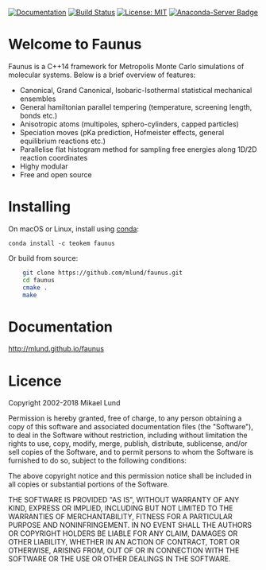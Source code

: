 [![Documentation](https://img.shields.io/badge/documentation-brightgreen.svg)](http://mlund.github.io/faunus/)
[![Build Status](https://travis-ci.org/mlund/faunus.svg?branch=master)](https://travis-ci.org/mlund/faunus)
[![License: MIT](https://img.shields.io/badge/License-MIT-brightgreen.svg)](https://opensource.org/licenses/MIT)
[![Anaconda-Server Badge](https://anaconda.org/teokem/faunus/badges/installer/conda.svg)](https://conda.anaconda.org/teokem/)

Welcome to Faunus
=================

Faunus is a C++14 framework for Metropolis Monte Carlo simulations of
molecular systems. Below is a brief overview of features:

- Canonical, Grand Canonical, Isobaric-Isothermal statistical mechanical ensembles
- General hamiltonian parallel tempering (temperature, screening length, bonds etc.)
- Anisotropic atoms (multipoles, sphero-cylinders, capped particles)
- Speciation moves (pKa prediction, Hofmeister effects, general equilibrium reactions etc.)
- Parallelise flat histogram method for sampling free energies along 1D/2D reaction coordinates
- Highy modular
- Free and open source

Installing
===========

On macOS or Linux, install using [conda](https://conda.io/miniconda.html):

    conda install -c teokem faunus

Or build from source:

~~~ bash
    git clone https://github.com/mlund/faunus.git
    cd faunus
    cmake .
    make
~~~

Documentation
=============

http://mlund.github.io/faunus

Licence
=======

Copyright 2002-2018 Mikael Lund

Permission is hereby granted, free of charge, to any person obtaining a copy of this software
and associated documentation files (the "Software"), to deal in the Software without restriction,
including without limitation the rights to use, copy, modify, merge, publish, distribute,
sublicense, and/or sell copies of the Software, and to permit persons to whom the Software
is furnished to do so, subject to the following conditions:

The above copyright notice and this permission notice shall be included in all copies or
substantial portions of the Software.

THE SOFTWARE IS PROVIDED "AS IS", WITHOUT WARRANTY OF ANY KIND, EXPRESS OR IMPLIED, INCLUDING
BUT NOT LIMITED TO THE WARRANTIES OF MERCHANTABILITY, FITNESS FOR A PARTICULAR PURPOSE AND
NONINFRINGEMENT. IN NO EVENT SHALL THE AUTHORS OR COPYRIGHT HOLDERS BE LIABLE FOR ANY CLAIM,
DAMAGES OR OTHER LIABILITY, WHETHER IN AN ACTION OF CONTRACT, TORT OR OTHERWISE, ARISING FROM,
OUT OF OR IN CONNECTION WITH THE SOFTWARE OR THE USE OR OTHER DEALINGS IN THE SOFTWARE.
